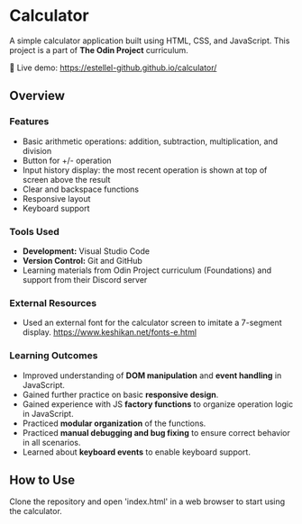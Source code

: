 # Calculator

A simple calculator application built using HTML, CSS, and JavaScript.
This project is a part of **The Odin Project** curriculum.

🔗 Live demo: https://estellel-github.github.io/calculator/

## Overview

### Features
- Basic arithmetic operations: addition, subtraction, multiplication, and division
- Button for +/- operation
- Input history display: the most recent operation is shown at top of screen above the result
- Clear and backspace functions
- Responsive layout
- Keyboard support

### Tools Used
- **Development:** Visual Studio Code
- **Version Control:** Git and GitHub
- Learning materials from Odin Project curriculum (Foundations) and support from their Discord server

### External Resources
- Used an external font for the calculator screen to imitate a 7-segment display. https://www.keshikan.net/fonts-e.html

### Learning Outcomes

- Improved understanding of **DOM manipulation** and **event handling** in JavaScript.
- Gained further practice on basic **responsive design**.
- Gained experience with JS **factory functions** to organize operation logic in JavaScript.
- Practiced **modular organization** of the functions.
- Practiced **manual debugging and bug fixing** to ensure correct behavior in all scenarios.
- Learned about **keyboard events** to enable keyboard support.

## How to Use
Clone the repository and open 'index.html' in a web browser to start using the calculator.
